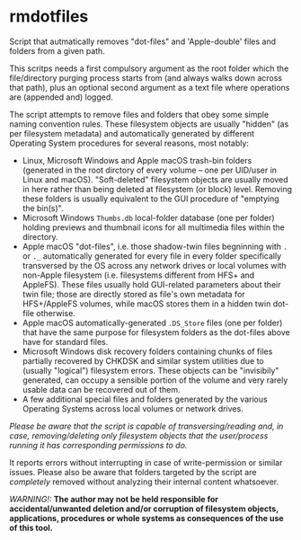 # rmdotfiles
Script that autmatically removes "dot-files" and 'Apple-double' files and folders from a given path.

This scritps needs a first compulsory argument as the root folder which the file/directory purging process starts from (and always walks down across that path), plus an optional second argument as a text file where operations are (appended and) logged.

The script attempts to remove files and folders that obey some simple naming convention rules. These filesystem objects are usually "hidden" (as per filesystem metadata) and automatically generated by different Operating System procedures for several reasons, most notably:
 * Linux, Microsoft Windows and Apple macOS trash-bin folders (generated in the root dirctory of every volume – one per UID/user in Linux and macOS). "Soft-deleted" filesystem objects are usually moved in here rather than being deleted at filesystem (or block) level. Removing these folders is usually equivalent to the GUI procedure of "emptying the bin(s)".
 * Microsoft Windows `Thumbs.db` local-folder database (one per folder) holding previews and thumbnail icons for all multimedia files within the directory.
 * Apple macOS "dot-files", i.e. those shadow-twin files begninning with `.` or `._` automatically generated for every file in every folder specifically transversed by the OS across any network drives or local volumes with non-Apple filesystem (i.e. filesystems different from HFS+ and AppleFS). These files usually hold GUI-related parameters about their twin file; those are directly stored as file's own metadata for HFS+/AppleFS volumes, while macOS stores them in a hidden twin dot-file otherwise.
 * Apple macOS automatically-generated `.DS_Store` files (one per folder) that have the same purpose for filesystem folders as the dot-files above have for standard files.
 * Microsoft Windows disk recovery folders containing chunks of files partially recovered by CHKDSK and similar system utilities due to (usually "logical") filesystem errors. These objects can be "invisibily" generated, can occupy a sensible portion of the volume and very rarely usable data can be recovered out of them.
  * A few additional special files and folders generated by the various Operating Systems across local volumes or network drives.
  
*Please be aware that the script is capable of transversing/reading and, in case, removing/deleting only filesystem objects that the user/process running it has corresponding permissions to do.*

It reports errors without interrupting in case of write-permission or similar issues. Please also be aware that folders targeted by the script are *completely* removed without analyzing their internal content whatsoever.

*WARNING!:* **The author may not be held responsible for accidental/unwanted deletion and/or corruption of filesystem objects, applications, procedures or whole systems as consequences of the use of this tool.**
